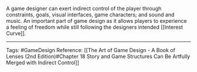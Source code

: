 A game designer can exert indirect control of the player through constraints, goals, visual interfaces, game characters; and sound and music. An important part of game design as it allows players to experience a feeling of freedom while still following the designers intended [[Interest Curve]].

---

Tags: #GameDesign 
Reference: [[The Art of Game Design - A Book of Lenses (2nd Edition)#Chapter 18 Story and Game Structures Can Be Artfully Merged with Indirect Control]]
